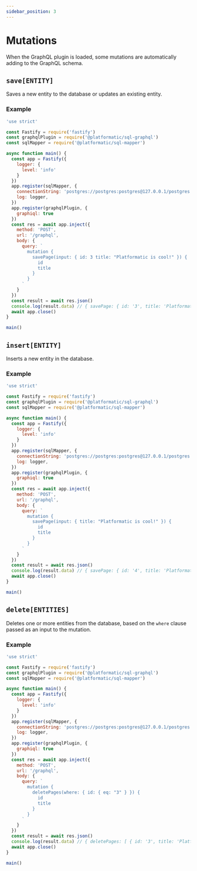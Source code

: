 ```yaml
---
sidebar_position: 3
---
```


# Mutations

When the GraphQL plugin is loaded, some mutations are automatically adding to
the GraphQL schema.

## `save[ENTITY]`

Saves a new entity to the database or updates an existing entity.

### Example
<!-- docs/sql-graphql/examples/saveEntity.js -->
```js
'use strict'

const Fastify = require('fastify')
const graphqlPlugin = require('@platformatic/sql-graphql')
const sqlMapper = require('@platformatic/sql-mapper')

async function main() {
  const app = Fastify({
    logger: {
      level: 'info'
    }
  })
  app.register(sqlMapper, {
    connectionString: 'postgres://postgres:postgres@127.0.0.1/postgres',
    log: logger,
  }) 
  app.register(graphqlPlugin, {
    graphiql: true
  })
  const res = await app.inject({
    method: 'POST',
    url: '/graphql',
    body: {
      query: `
        mutation {
          savePage(input: { id: 3 title: "Platformatic is cool!" }) {
            id
            title
          }
        }
      `
    }
  })
  const result = await res.json()
  console.log(result.data) // { savePage: { id: '3', title: 'Platformatic is cool!' } }
  await app.close()
}

main()
```

## `insert[ENTITY]`

Inserts a new entity in the database.

### Example
<!-- docs/sql-graphql/examples/insertEntity.js -->

```js
'use strict'

const Fastify = require('fastify')
const graphqlPlugin = require('@platformatic/sql-graphql')
const sqlMapper = require('@platformatic/sql-mapper')

async function main() {
  const app = Fastify({
    logger: {
      level: 'info'
    }
  })
  app.register(sqlMapper, {
    connectionString: 'postgres://postgres:postgres@127.0.0.1/postgres',
    log: logger,
  }) 
  app.register(graphqlPlugin, {
    graphiql: true
  })
  const res = await app.inject({
    method: 'POST',
    url: '/graphql',
    body: {
      query: `
        mutation {
          savePage(input: { title: "Platformatic is cool!" }) {
            id
            title
          }
        }
      `
    }
  })
  const result = await res.json()
  console.log(result.data) // { savePage: { id: '4', title: 'Platformatic is cool!' } }
  await app.close()
}

main()
```

## `delete[ENTITIES]`

Deletes one or more entities from the database, based on the `where` clause
passed as an input to the mutation.

### Example

<!-- docs/sql-graphql/examples/deleteEntity.js -->

```js
'use strict'

const Fastify = require('fastify')
const graphqlPlugin = require('@platformatic/sql-graphql')
const sqlMapper = require('@platformatic/sql-mapper')

async function main() {
  const app = Fastify({
    logger: {
      level: 'info'
    }
  })
  app.register(sqlMapper, {
    connectionString: 'postgres://postgres:postgres@127.0.0.1/postgres',
    log: logger,
  }) 
  app.register(graphqlPlugin, {
    graphiql: true
  })
  const res = await app.inject({
    method: 'POST',
    url: '/graphql',
    body: {
      query: `
        mutation {
          deletePages(where: { id: { eq: "3" } }) {
            id
            title
          }
        }
      `
    }
  })
  const result = await res.json()
  console.log(result.data) // { deletePages: [ { id: '3', title: 'Platformatic is cool!' } ] }
  await app.close()
}

main()
```
